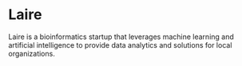 # Laire
Laire is a bioinformatics startup that leverages machine learning and artificial intelligence to provide data analytics and solutions for local organizations.
